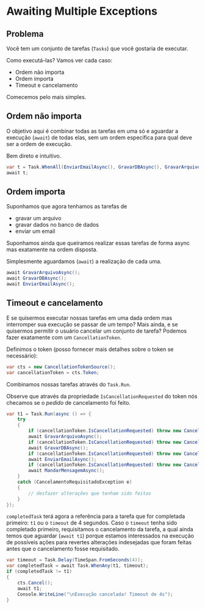 # Awaiting Multiple Exceptions

## Problema

Você tem um conjunto de tarefas (`Tasks`) que você gostaria de executar.

Como executá-las? Vamos ver cada caso:

* Ordem não importa
* Ordem importa
* Timeout e cancelamento

Comecemos pelo mais simples.

## Ordem não importa

O objetivo aqui é combinar todas as tarefas em uma só e aguardar a execução (`await`) de todas elas, sem um ordem específica para qual deve ser a ordem de execução.

Bem direto e intuitivo.
```csharp
var t = Task.WhenAll(EnviarEmailAsync(), GravarDBAsync(), GravarArquivoAsync());
await t;
```
## Ordem importa

Suponhamos que agora tenhamos as tarefas de
* gravar um arquivo
* gravar dados no banco de dados
* enviar um email

Suponhamos ainda que queiramos realizar essas tarefas de forma async mas exatamente na ordem disposta. 

Simplesmente aguardamos (`await`) a realização de cada uma.
```csharp
await GravarArquivoAsync();
await GravarDBAsync();
await EnviarEmailAsync();
```
## Timeout e cancelamento

E se quisermos executar nossas tarefas em uma dada ordem mas interromper sua execução se passar de um tempo? Mais ainda, e se quisermos permitir o usuário cancelar um conjunto de tarefa? Podemos fazer exatamente com um `CancellationToken`.

Definimos o token (posso fornecer mais detalhes sobre o token se necessário):
```csharp
var cts = new CancellationTokenSource();
var cancellationToken = cts.Token;

```
Combinamos nossas tarefas através do `Task.Run`.

Observe que através da propriedade `IsCancellationRequested` do token nós checamos se o _pedido_ de cancelamento foi feito.
```csharp
var t1 = Task.Run(async () => {
	try
	{
		if (cancellationToken.IsCancellationRequested) throw new CancelamentoRequisitadoException();
		await GravarArquivoAsync();
		if (cancellationToken.IsCancellationRequested) throw new CancelamentoRequisitadoException(); ;
		await GravarDBAsync();
		if (cancellationToken.IsCancellationRequested) throw new CancelamentoRequisitadoException(); ;
		await EnviarEmailAsync();
		if (cancellationToken.IsCancellationRequested) throw new CancelamentoRequisitadoException(); ;
		await MandarMensagemAsync();
	}
	catch (CancelamentoRequisitadoException e)
	{
		// desfazer alterações que tenham sido feitas
	}
});
```
`completedTask` terá agora a referência para a tarefa que for completada primeiro: `t1` ou o `timeout` de 4 segundos. Caso o `timeout` tenha sido completado primeiro, requisitamos o cancelamento da tarefa, a qual ainda temos que aguardar (`await t1`) porque estamos interessados na execução de possíveis ações para revertes alterações indesejadas que foram feitas antes que o cancelamento fosse requisitado.
```csharp
var timeout = Task.Delay(TimeSpan.FromSeconds(4));
var completedTask = await Task.WhenAny(t1, timeout);
if (completedTask != t1)
{
	cts.Cancel();
	await t1;
	Console.WriteLine("\nExecução cancelada! Timeout de 4s");
}
```
